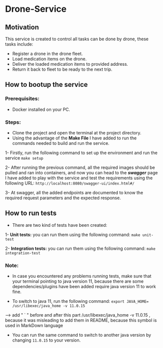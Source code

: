 # Drone-Service
## Motivation
This service is created to control all tasks can be done by drone, these tasks include:
 
- Register a drone in the drone fleet.
- Load medication items on the drone.
- Deliver the loaded medication items to provided address.
- Return it back to fleet to be ready to the next trip.

## How to bootup the service

### Prerequisites:

- Docker installed on your PC.

### Steps:

 - Clone the project and open the terminal at the project directory.
 - Using the advantage of the **Make File** I have added to run the commands needed to build and run the service.

1- Firstly, run the following command to set up the environment and run the service
 `make setup`

2- After running the previous command, all the required images should be pulled and ran into containers, 
and now you can head to the **_swagger_** page I have added to play with the service and test the requirements using the following URL:
`http://localhost:8080/swagger-ui/index.html#/`

3- At swagger, all the added endpoints are documented to know the required request parameters and the expected response.


## How to run tests

- There are two kind of tests have been created:

 1- **Unit tests:** you can run them using the following command:
`make unit-test`

2- **Integration tests:** you can run them using the following command:
`make integration-test`

### Note: 
 - In case you encountered any problems running tests, make sure that your terminal pointing to 
java version 11, because there are some dependencies/plugins have been added require java version 11 to work fine.

- To switch to java 11, run the following command: 
`export JAVA_HOME= /usr/libexec/java_home -v 11.0.15`

--> add " ` " before and after this part /usr/libexec/java_home -v 11.0.15 ,  because it was misleading to add them in README, because this symbol is used in MarkDown language

- You can run the same command to switch to another java version by changing `11.0.15` to your version.
